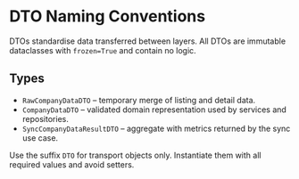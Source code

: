 # DTO Naming Conventions

DTOs standardise data transferred between layers. All DTOs are immutable dataclasses with `frozen=True` and contain no logic.

## Types

- `RawCompanyDataDTO` – temporary merge of listing and detail data.
- `CompanyDataDTO` – validated domain representation used by services and repositories.
- `SyncCompanyDataResultDTO` – aggregate with metrics returned by the sync use case.

Use the suffix `DTO` for transport objects only. Instantiate them with all required values and avoid setters.

